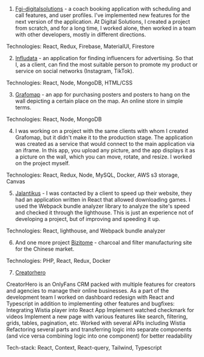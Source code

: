 1) [Fgi-digitalsolutions](https://fgi-digitalsolutions.de) - a coach booking application with scheduling and call features, and user profiles. I've implemented new features for the next version of the application. At Digital Solutions, I created a project from scratch, and for a long time, I worked alone, then worked in a team with other developers, mostly in different directions.

Technologies: React, Redux, Firebase, MaterialUI, Firestore

2) [Infludata](https://app.infludata.com) - an application for finding influencers for advertising. So that I, as a client, can find the most suitable person to promote my product or service on social networks (Instagram, TikTok).

Technologies: React, Node, MongoDB, HTML/CSS

3) [Grafomap](https://www.grafomap.com) - an app for purchasing posters and posters to hang on the wall depicting a certain place on the map. An online store in simple terms.

Technologies: React, Node, MongoDB

4) I was working on a project with the same clients with whom I created Grafomap, but it didn't make it to the production stage. The application was created as a service that would connect to the main application via an iframe. In this app, you upload any picture, and the app displays it as a picture on the wall, which you can move, rotate, and resize. I worked on the project myself.

Technologies: React, Redux, Node, MySQL, Docker, AWS s3 storage, Canvas

5) [Jalantikus](https://jalantikus.com) - I was contacted by a client to speed up their website, they had an application written in React that allowed downloading games. I used the Webpack bundle analyzer library to analyze the site's speed and checked it through the lighthouse. This is just an experience not of developing a project, but of improving and speeding it up.

Technologies: React, lighthouse, and Webpack bundle analyzer

6) And one more project [Bizitome](http://www.bizitome.com) - charcoal and filter manufacturing site for the Chinese market.

Technologies: PHP, React, Redux, Docker

7) [Creatorhero](https://www.creatorhero.com/)

CreatorHero is an OnlyFans CRM packed with multiple features for creators and agencies to manage their online businesses.
As a part of the development team I worked on dashboard redesign with React and Typescript in addition to implementing other features and bugfixes:
Integrating Wistia player into React App
Implement watched checkmark for videos
Implement a new page with various features like search, filtering, grids, tables, pagination, etc.
Worked with several APIs including Wistia
Refactoring several parts and transferring logic into separate components (and vice versa combining logic into one component) for better readability

Tech-stack: React, Context, React-query, Tailwind, Typescript

<!---
kostyaaaaa/kostyaaaaa is a ✨ special ✨ repository because its `README.md` (this file) appears on your GitHub profile.
You can click the Preview link to take a look at your changes.
--->
